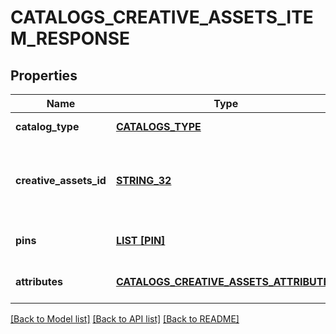 # CATALOGS_CREATIVE_ASSETS_ITEM_RESPONSE

## Properties
Name | Type | Description | Notes
------------ | ------------- | ------------- | -------------
**catalog_type** | [**CATALOGS_TYPE**](CatalogsType.md) |  | [default to null]
**creative_assets_id** | [**STRING_32**](STRING_32.md) | The catalog creative assets id in the merchant namespace | [optional] [default to null]
**pins** | [**LIST [PIN]**](Pin.md) | The pins mapped to the item | [optional] [default to null]
**attributes** | [**CATALOGS_CREATIVE_ASSETS_ATTRIBUTES**](CatalogsCreativeAssetsAttributes.md) |  | [optional] [default to null]

[[Back to Model list]](../README.md#documentation-for-models) [[Back to API list]](../README.md#documentation-for-api-endpoints) [[Back to README]](../README.md)


